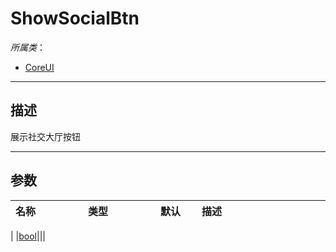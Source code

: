 # ShowSocialBtn

*所属类*：
* [CoreUI](/Api/Classes/Scene/CoreUI.md)
------------------------------------------------------------------------------------------
## 描述

展示社交大厅按钮

------------------------------------------------------------------------------------------
## 参数

|<div style="width:100px">名称</div>|<div style="width:100px">类型</div>|<div style="width:50px">默认</div>|<div style="width:350px">描述</div>|
|:---|:---|:---|:---|
|
|[bool](/Api/DataType/Bool.md)|||
